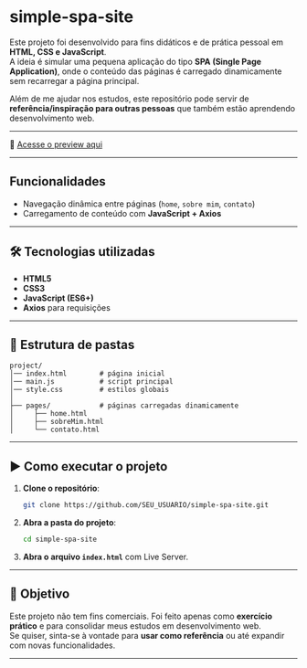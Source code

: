 # simple-spa-site
Este projeto foi desenvolvido para fins didáticos e de prática pessoal em **HTML, CSS e JavaScript**.  
A ideia é simular uma pequena aplicação do tipo **SPA (Single Page Application)**, onde o conteúdo das páginas é carregado dinamicamente sem recarregar a página principal.

Além de me ajudar nos estudos, este repositório pode servir de **referência/inspiração para outras pessoas** que também estão aprendendo desenvolvimento web.

---

🔗 [Acesse o preview aqui](https://seu-usuario.github.io/nome-do-projeto/)

---

##  Funcionalidades
- Navegação dinâmica entre páginas (`home`, `sobre mim`, `contato`)
- Carregamento de conteúdo com **JavaScript + Axios**

---

## 🛠️ Tecnologias utilizadas
- **HTML5**
- **CSS3**
- **JavaScript (ES6+)**
- **Axios** para requisições

---

## 📂 Estrutura de pastas
```
project/
│── index.html        # página inicial
│── main.js           # script principal
│── style.css         # estilos globais
│
├── pages/            # páginas carregadas dinamicamente
│     ├── home.html
│     ├── sobreMim.html
│     └── contato.html
```

---

## ▶️ Como executar o projeto
1. **Clone o repositório**:
   ```bash
   git clone https://github.com/SEU_USUARIO/simple-spa-site.git
   ```
2. **Abra a pasta do projeto**:
   ```bash
   cd simple-spa-site
   ```
3. **Abra o arquivo `index.html`** com Live Server.  
   

---

## 📖 Objetivo
Este projeto não tem fins comerciais. Foi feito apenas como **exercício prático** e para consolidar meus estudos em desenvolvimento web.  
Se quiser, sinta-se à vontade para **usar como referência** ou até expandir com novas funcionalidades.

---

